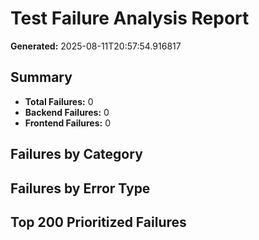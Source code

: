 # Test Failure Analysis Report

**Generated:** 2025-08-11T20:57:54.916817

## Summary

- **Total Failures:** 0
- **Backend Failures:** 0
- **Frontend Failures:** 0

## Failures by Category


## Failures by Error Type


## Top 200 Prioritized Failures


